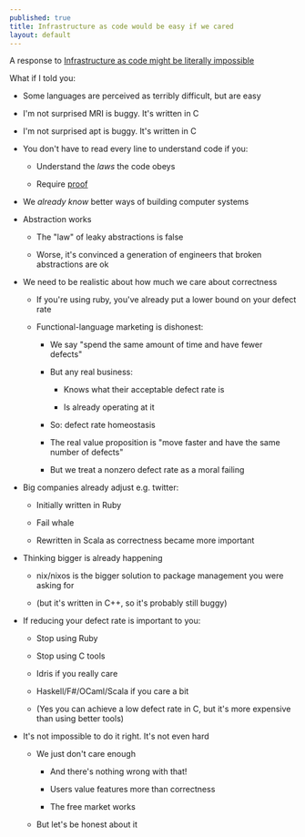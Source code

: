 ```yaml
---
published: true
title: Infrastructure as code would be easy if we cared
layout: default
---
```




A response to [Infrastructure as code might be literally impossible
](http://blog.packagecloud.io/eng/2015/09/15/automacon-infrastructure-as-code-might-be-literally-impossible/)

What if I told you:

 * Some languages are perceived as terribly difficult, but are easy
 
 * I'm not surprised MRI is buggy. It's written in C
 
 * I'm not surprised apt is buggy. It's written in C
 
 * You don't have to read every line to understand code if you:
 
   * Understand the *laws* the code obeys
   
   * Require [proof](https://gist.github.com/alanpog/3316784)

 * We *already know* better ways of building computer systems

 * Abstraction works
 
   * The "law" of leaky abstractions is false
   
   * Worse, it's convinced a generation of engineers that broken abstractions are ok
 
 * We need to be realistic about how much we care about correctness
   
   * If you're using ruby, you've already put a lower bound on your defect rate
   
   * Functional-language marketing is dishonest:
     
     * We say "spend the same amount of time and have fewer defects"
     
     * But any real business:
       
       * Knows what their acceptable defect rate is
       
       * Is already operating at it
     
     * So: defect rate homeostasis
     
     * The real value proposition is "move faster and have the same number of defects"
     
     * But we treat a nonzero defect rate as a moral failing
 
 * Big companies already adjust e.g. twitter:
   
   * Initially written in Ruby
   
   * Fail whale
   
   * Rewritten in Scala as correctness became more important
 
 * Thinking bigger is already happening
   
   * nix/nixos is the bigger solution to package management you were asking for
   
   * (but it's written in C++, so it's probably still buggy)
 
 * If reducing your defect rate is important to you:
   
   * Stop using Ruby
   
   * Stop using C tools
   
   * Idris if you really care
   
   * Haskell/F#/OCaml/Scala if you care a bit
   
   * (Yes you can achieve a low defect rate in C, but it's more expensive than using better tools)
 
 * It's not impossible to do it right. It's not even hard
   
   * We just don't care enough
     
     * And there's nothing wrong with that!
     
     * Users value features more than correctness
     
     * The free market works
   
   * But let's be honest about it
